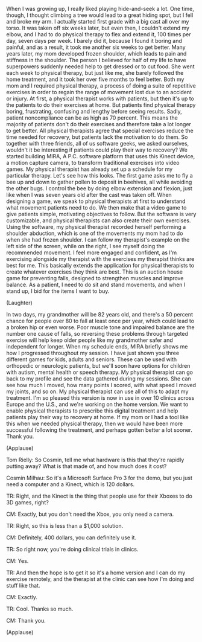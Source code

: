 
When I was growing up, I really 
liked playing hide-and-seek a lot.
One time, though, I thought climbing
a tree would lead to a great hiding spot,
but I fell and broke my arm.
I actually started first grade
with a big cast all over my torso.
It was taken off six weeks later,
but even then, I couldn&#39;t extend my elbow,
and I had to do physical therapy
to flex and extend it,
100 times per day, seven days per week.
I barely did it, because
I found it boring and painful,
and as a result, it took me
another six weeks to get better.
Many years later, my mom
developed frozen shoulder,
which leads to pain
and stiffness in the shoulder.
The person I believed for half of my life
to have superpowers
suddenly needed help
to get dressed or to cut food.
She went each week to physical therapy,
but just like me,
she barely followed the home treatment,
and it took her
over five months to feel better.
Both my mom and I
required physical therapy,
a process of doing a suite
of repetitive exercises
in order to regain the range of movement
lost due to an accident or injury.
At first, a physical therapist
works with patients,
but then it&#39;s up to the patients
to do their exercises at home.
But patients find physical therapy
boring, frustrating, confusing
and lengthy before seeing results.
Sadly, patient noncompliance
can be as high as 70 percent.
This means the majority of patients
don&#39;t do their exercises
and therefore take
a lot longer to get better.
All physical therapists agree
that special exercises
reduce the time needed for recovery,
but patients lack
the motivation to do them.
So together with three friends,
all of us software geeks,
we asked ourselves,
wouldn&#39;t it be interesting if patients
could play their way to recovery?
We started building MIRA,
A P.C. software platform
that uses this Kinect device,
a motion capture camera,
to transform traditional exercises
into video games.
My physical therapist has already set up
a schedule for my particular therapy.
Let&#39;s see how this looks.
The first game asks me
to fly a bee up and down
to gather pollen to deposit in beehives,
all while avoiding the other bugs.
I control the bee by doing
elbow extension and flexion,
just like when I was seven years old
after the cast was taken off.
When designing a game,
we speak to physical therapists at first
to understand what movement
patients need to do.
We then make that a video game
to give patients simple,
motivating objectives to follow.
But the software is very customizable,
and physical therapists can also
create their own exercises.
Using the software, my physical therapist
recorded herself performing
a shoulder abduction,
which is one of the movements
my mom had to do
when she had frozen shoulder.
I can follow my therapist&#39;s example
on the left side of the screen,
while on the right, I see myself
doing the recommended movement.
I feel more engaged and confident,
as I&#39;m exercising alongside my therapist
with the exercises my therapist
thinks are best for me.
This basically extends the application
for physical therapists
to create whatever exercises
they think are best.
This is an auction house game
for preventing falls,
designed to strengthen muscles
and improve balance.
As a patient, I need to do
sit and stand movements,
and when I stand up,
I bid for the items I want to buy.

(Laughter)

In two days, my grandmother
will be 82 years old,
and there&#39;s a 50 percent chance
for people over 80
to fall at least once per year,
which could lead to a broken hip
or even worse.
Poor muscle tone and impaired balance
are the number one cause of falls,
so reversing these problems
through targeted exercise
will help keep older people
like my grandmother
safer and independent for longer.
When my schedule ends,
MIRA briefly shows me
how I progressed throughout my session.
I have just shown you
three different games
for kids, adults and seniors.
These can be used with orthopedic
or neurologic patients,
but we&#39;ll soon have options
for children with autism,
mental health or speech therapy.
My physical therapist
can go back to my profile
and see the data gathered
during my sessions.
She can see how much I moved,
how many points I scored,
with what speed I moved my joints,
and so on.
My physical therapist can use all of this
to adapt my treatment.
I&#39;m so pleased this version is now in use
in over 10 clinics
across Europe and the U.S.,
and we&#39;re working on the home version.
We want to enable physical therapists
to prescribe this digital treatment
and help patients play their way
to recovery at home.
If my mom or I had a tool like this
when we needed physical therapy,
then we would have been more successful
following the treatment,
and perhaps gotten better a lot sooner.
Thank you.

(Applause)


Tom Rielly: So Cosmin, tell me
what hardware is this
that they&#39;re rapidly putting away?
What is that made of,
and how much does it cost?

Cosmin Milhau: So it&#39;s
a Microsoft Surface Pro 3 for the demo,
but you just need a computer
and a Kinect, which is 120 dollars.

TR: Right, and the Kinect is the thing
that people use for their Xboxes
to do 3D games, right?

CM: Exactly, but you don&#39;t need the Xbox,
you only need a camera.

TR: Right, so this is less
than a $1,000 solution.

CM: Definitely, 400 dollars,
you can definitely use it.

TR: So right now, you&#39;re doing
clinical trials in clinics.

CM: Yes.

TR: And then the hope is to get it
so it&#39;s a home version
and I can do my exercise remotely,
and the therapist at the clinic
can see how I&#39;m doing and stuff like that.

CM: Exactly.

TR: Cool. Thanks so much.

CM: Thank you.

(Applause)

